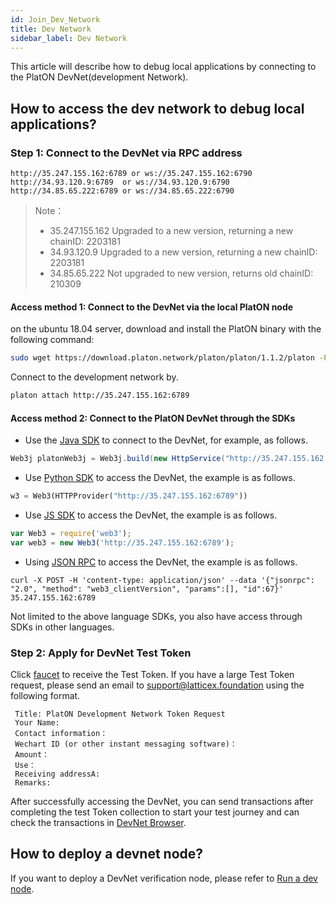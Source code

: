 ```yaml
---
id: Join_Dev_Network
title: Dev Network
sidebar_label: Dev Network
---
```


This article will describe how to debug local applications by connecting to the PlatON DevNet(development Network).

## How to access the dev network to debug local applications?

### **Step 1: Connect to the DevNet via RPC address**

```
http://35.247.155.162:6789 or ws://35.247.155.162:6790
http://34.93.120.9:6789  or ws://34.93.120.9:6790
http://34.85.65.222:6789 or ws://34.85.65.222:6790
```

>Note：
>
> - 35.247.155.162 Upgraded to a new version, returning a new chainID: 2203181
> - 34.93.120.9 Upgraded to a new version, returning a new chainID: 2203181
> - 34.85.65.222 Not upgraded to new version, returns old chainID: 210309

#### Access method 1:  Connect to the DevNet via the local PlatON node
on the ubuntu 18.04 server, download and install the PlatON binary with the following command:
```bash
sudo wget https://download.platon.network/platon/platon/1.1.2/platon -P /usr/bin    
```
Connect to the development network by.
```bash
platon attach http://35.247.155.162:6789
```

#### Access method 2: Connect to the PlatON DevNet through the SDKs

- Use the [Java SDK](/docs/en/Java_SDK) to connect to the DevNet, for example, as follows.
```java
Web3j platonWeb3j = Web3j.build(new HttpService("http://35.247.155.162:6789"));
```
- Use [Python SDK](/docs/en/Python_SDK) to access the DevNet, the example is as follows.
```python
w3 = Web3(HTTPProvider("http://35.247.155.162:6789"))
```
- Use [JS SDK](/docs/en/JS_SDK) to access the DevNet, the example is as follows.
```js
var Web3 = require('web3');
var web3 = new Web3('http://35.247.155.162:6789');
```
- Using [JSON RPC](/docs/en/Json_Rpc) to access the DevNet, the example is as follows.
```curl
curl -X POST -H 'content-type: application/json' --data '{"jsonrpc": "2.0", "method": "web3_clientVersion", "params":[], "id":67}' 35.247.155.162:6789
```

Not limited to the above language SDKs, you also have access through SDKs in other languages.

### **Step 2: Apply for DevNet Test Token**

Click [faucet](https://faucet.platon.network/faucet/) to receive the Test Token. If you have a large Test Token request, please send an email to support@latticex.foundation using the following format.
```
 Title: PlatON Development Network Token Request
 Your Name:
 Contact information：
 Wechart ID (or other instant messaging software)：
 Amount：
 Use：
 Receiving addressA:
 Remarks:
```

After successfully accessing the DevNet, you can send transactions after completing the test Token collection to start your test journey and can check the transactions in [DevNet Browser](https://devnetscan.platon.network).

## How to deploy a devnet node?

If you want to deploy a DevNet verification node, please refer to [Run a dev node](/docs/en/Become_PlatON_Dev_Verification).






